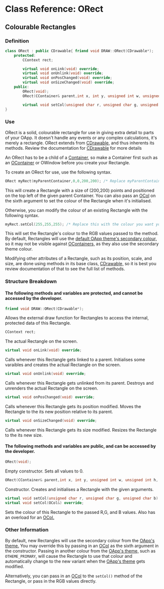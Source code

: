 # Class Reference: ORect
## Colourable Rectangles

### Definition
```cpp
class ORect : public CDrawable{ friend void DRAW::ORect(CDrawable*);
	protected:
		CContext rect;

		virtual void onLink(void) override;
		virtual void onUnlink(void) override;
		virtual void onPosChanged(void) override;
		virtual void onSizeChanged(void) override;
	public:
		ORect(void);
		ORect(CContainer& parent,int x, int y, unsigned int w, unsigned int h, OCol& col=OTHEME_SECONDARY);

		virtual void setCol(unsigned char r, unsigned char g, unsigned char b) override; virtual void setCol(OCol&) override;
}
```
### Use
ORect is a solid, colourable rectangle for use in giving extra detail to parts of your OApp. It doesn't handle any events or any complex calculations, it's merely a rectangle.
ORect extends from [CDrawable,](https://github.com/RosettaHS/OKit/blob/main/docs/Class%20Reference/Control%20Classes/CDrawable.md) and thus inherents its methods. Review the documentation for [CDrawable](https://github.com/RosettaHS/OKit/blob/main/docs/Class%20Reference/Control%20Classes/CDrawable.md) for more details

An ORect has to be a child of a [Container,](https://github.com/RosettaHS/OKit/blob/main/docs/Class%20Reference/Control%20Classes/CContainer.md) so make a Container first such as an [OContainer](https://github.com/RosettaHS/OKit/blob/main/docs/Class%20Reference/OContainer.md) or OWindow before you create your Rectangle.

To create an ORect for use, use the following syntax.
```cpp
ORect myRect(myParentContainer,0,0,200,200); /* Replace myParentContainer with the Container you wish to link this Rectangle to! */
```
This will create a Rectangle with a size of (200,200) points and positioned on the top left of the given parent Container.
You can also pass an [OCol](https://github.com/RosettaHS/OKit/blob/main/docs/Class%20Reference/OCol.md) on the sixth argument to set the colour of the Rectangle when it's initialised.

Otherwise, you can modify the colour of an existing Rectangle with the following syntax.
```cpp
myRect.setCol(255,255,255); /* Replace this with the colour you want your Rectangle to be! */
```
This will set the Rectangle's colour to the RGB values passed to the method. By default, Rectangles will use the [default OApp theme's secondary colour,](https://github.com/RosettaHS/OKit/blob/main/docs/Class%20Reference/OCol.md#other-information) so it may not be visible against [OContainers,](https://github.com/RosettaHS/OKit/blob/main/docs/Class%20Reference/OContainer.md) as they also use the secondary theme colour.

Modifying other attributes of a Rectangle, such as its position, scale, and size, are done using methods in its base class, [CDrawable,](https://github.com/RosettaHS/OKit/blob/main/docs/Class%20Reference/Control%20Classes/CDrawable.md) so it is best you review documentation of that to see the full list of methods.

### Structure Breakdown
#### The following methods and variables are protected, and cannot be accessed by the developer.
```cpp
friend void DRAW::ORect(CDrawable*);
```
Allows the external draw function for Rectangles to access the internal, protected data of this Rectangle.
```cpp
CContext rect;
```
The actual Rectangle on the screen.
```cpp
virtual void onLink(void) override;
```
Calls whenever this Rectangle gets linked to a parent. Initialises some varaibles and creates the actual Rectangle on the screen.
```cpp
virtual void onUnlink(void) override;
```
Calls whenever this Rectangle gets unlinked from its parent. Destroys and unrenders the actual Rectangle on the screen.
```cpp
virtual void onPosChanged(void) override;
```
Calls whenever this Rectangle gets its position modified. Moves the Rectangle to the its new position relative to its parent.
```cpp
virtual void onSizeChanged(void) override;
```
Calls whenever this Rectangle gets its size modified. Resizes the Rectangle to the its new size.
#### The following methods and variables are public, and can be accessed by the developer.
```cpp
ORect(void);
```
Empty constructor. Sets all values to 0.
```cpp
ORect(CContainer& parent,int x, int y, unsigned int w, unsigned int h, OCol& col=OTHEME_SECONDARY);
```
Constructor. Creates and initialises a Rectangle with the given arguments.
```cpp
virtual void setCol(unsigned char r, unsigned char g, unsigned char b) override;
virtual void setCol(OCol&) override;
```
Sets the colour of this Rectangle to the passed R,G, and B values.
Also has an overload for an [OCol.](https://github.com/RosettaHS/OKit/blob/main/docs/Class%20Reference/OCol.md)

### Other Information
By default, new Rectangles will use the secondary colour from the [OApp's theme.](https://github.com/RosettaHS/OKit/blob/main/docs/Class%20Reference/OCol.md#other-information)
You may override this by passing in an [OCol](https://github.com/RosettaHS/OKit/blob/main/docs/Class%20Reference/OCol.md) as the sixth argument in the constructor.
Passing in another colour from the [OApp's theme,](https://github.com/RosettaHS/OKit/blob/main/docs/Class%20Reference/OCol.md#other-information) such as `OTHEME_PRIMARY`, will cause the Rectangle to use that colour and automatically change to the new variant when the [OApp's theme](https://github.com/RosettaHS/OKit/blob/main/docs/Class%20Reference/OCol.md#other-information) gets modified.

Alternatively, you can pass in an [OCol](https://github.com/RosettaHS/OKit/blob/main/docs/Class%20Reference/OCol.md) to the `setCol()` method of the Rectangle, or pass in the RGB values directly.